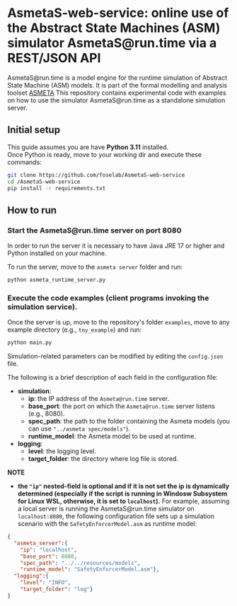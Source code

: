 # AsmetaS-web-service: online use of the Abstract State Machines (ASM) simulator AsmetaS&#8203;@run.time via a REST/JSON API

AsmetaS&#8203;@run.time is a model engine for the runtime simulation of Abstract State Machine (ASM) models.
It is part of the formal modelling and analysis toolset [ASMETA](https://asmeta.github.io/index.html)
This repository contains experimental code with examples on how to use the simulator  AsmetaS&#8203;@run.time  as a standalone simulation server.

## Initial setup

This guide assumes you are have **Python 3.11** installed. \
Once Python is ready, move to your working dir and execute these commands:

```bash
git clone https://github.com/foselab/AsmetaS-web-service
cd /AsmetaS-web-service 
pip install -r requirements.txt
```

## How to run

### Start the AsmetaS&#8203;@run.time server on port 8080
In order to run the server it is necessary to have Java JRE 17 or higher and Python installed on your machine. 

To run the server, move to the `asmeta server` folder and run:

```bash
python asmeta_runtime_server.py
```

### Execute the code examples (client programs invoking the simulation service).

Once the server is up, move to the repository's folder `examples`, move to any example directory (e.g., `toy_example`) and run:

```bash
python main.py
```

Simulation-related parameters can be modified by editing the `config.json` file.

The following is a brief description of each field in the configuration file:
* **simulation**:
  * **ip**: the IP address of the `Asmeta@run.time` server.
  * **base_port**: the port on which the `Asmeta@run.time` server listens (e.g., 8080).
  * **spec_path**: the path to the folder containing the Asmeta models (you can use `"../asmeta spec/models"`).
  * **runtime_model**: the Asmeta model to be used at runtime.
* **logging**:
  * **level**: the logging level.
  * **target_folder**: the directory where log file is stored.

**NOTE**
* **the `"ip"` nested-field is optional and if it is not set the ip is dynamically determined (especially if the script is running in Windosw Subsystem for Linux WSL, otherwise, it is set to `localhost`).**
For example, assuming a local server is running the AsmetaS&#8203;@run.time simulator on `localhost:8080`, the following configuration file sets up a simulation scenario with the `SafetyEnforcerModel.asm` as runtime model:

```json
{
  "asmeta_server":{
    "ip": "localhost",
    "base_port": 8080,
    "spec_path": "../../resources/models",
    "runtime_model": "SafetyEnforcerModel.asm"},
  "logging":{
    "level": "INFO",
    "target_folder": "log"}
}
```

